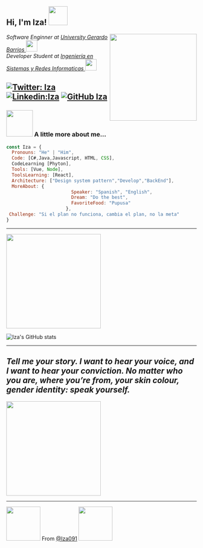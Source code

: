 <h2> Hi, I'm Iza! <img src="https://media.giphy.com/media/lPpm6ZQ8Bvyl86IIIU/giphy.gif" width="50"></h2>
<img align='right' src="https://media.giphy.com/media/VcwFL1JU5ZVBh7Fts0/giphy.gif" width="230">
<p><em>Software Enginner at <a href="https://ugb.edu.sv/">University Gerardo Barrios </a><img src="https://media.giphy.com/media/vjCEgY6ci1i2wgndJm/giphy.gif" width="30"></br>Developer Student at <a href="https://ugb.edu.sv/ing-en-sistemas-y-redes-informaticas.html">Ingeniería en Sistemas y Redes Informaticas </a><img src="https://media.giphy.com/media/YnNnXdEWvSSd763q0E/giphy.gif" width="30"> 
</em></p>

[![Twitter: Iza](https://img.shields.io/twitter/follow/Iza_091?style=social)](https://twitter.com/Iza_091)
[![Linkedin:Iza](https://img.shields.io/badge/-Iza-blue?style=flat-square&logo=Linkedin&logoColor=white&link=https://www.linkedin.com/in/eduardo-isa%C3%ADas-villegas-ortiz-0971181a5/)](https://www.linkedin.com/in/eduardo-isa%C3%ADas-villegas-ortiz-0971181a5/)
[![GitHub Iza](https://img.shields.io/github/followers/Iza091?label=follow&style=social)](https://github.com/Iza091)
---
### <img src="https://media.giphy.com/media/H3BownFihDztS6QNRI/giphy.gif" width="70"> A little more about me...  

```javascript
const Iza = {
  Pronouns: "He" | "Him", 
  Code: [C#,Java,Javascript, HTML, CSS],
  CodeLearning [Phyton],
  Tools: [Vue, Node],
  ToolsLearning: [React],
  Architecture: ["Design system pattern","Develop","BackEnd"],
  MoreAbout: {
                        Speaker: "Spanish", "English",
                        Dream: "Do the best",
                        FavoriteFood: "Pupusa"
                      },
 Challenge: "Si el plan no funciona, cambia el plan, no la meta"
}
``` 
---
<img src="https://media.giphy.com/media/RLQUdWyDqEinYkiBcF/giphy.gif" width="250"> 

![Iza's GitHub stats](https://github-readme-stats.vercel.app/api?username=Iza091&show_icons=true&theme=tokyonight)

---
<em><b> Tell me your story.</b> I want to hear your voice, and I want to hear your conviction. <b> No matter who you are, where you’re from, your skin colour, gender identity: </b> speak yourself.</em> 
--
<img src="https://media.giphy.com/media/d8X9pwTyXMJtNK6zks/giphy.gif"  width="250"> 

---

<img src="https://media.giphy.com/media/H42HxutOgUwRAkFX85/giphy.gif" width="90">  From [@Iza091](https://github.com/Iza091)
<img src="https://media.giphy.com/media/l2AWFSUz5OLT0IljwA/giphy.gif" width="90"> 

